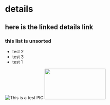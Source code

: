 # details 
## here is the linked details link

### this list is unsorted 
* test 2
* test 3
* test 1 

![This is a test PIC](san-juan-mountains.avif "San Juan Mountains")
<img src="san-juan-mountains.avif" width="200" height="100">